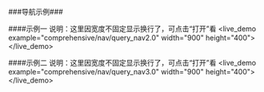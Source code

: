 ###导航示例###

####示例一
    说明：这里因宽度不固定显示换行了，可点击“打开”看
<live_demo example="comprehensive/nav/query_nav2.0" width="900" height="400"></live_demo>

####示例二
    说明：这里因宽度不固定显示换行了，可点击“打开”看
<live_demo example="comprehensive/nav/query_nav3.0" width="900" height="400"></live_demo>



